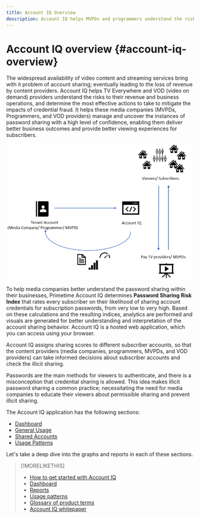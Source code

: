 ```yaml
---
title: Account IQ Overview
description: Account IQ helps MVPDs and programmers understand the risks to their revenue and business operations, and determine the most effective actions to take to mitigate the impacts of credential fraud. 
---
```


# Account IQ overview {#account-iq-overview}

The widespread availability of video content and streaming services bring with it problem of account sharing; eventually leading to the loss of revenue by content providers. Account IQ helps TV Everywhere and VOD (video on demand) providers understand the risks to their revenue and business operations, and determine the most effective actions to take to mitigate the impacts of credential fraud. It helps these media companies (MVPDs, Programmers, and VOD providers) manage and uncover the instances of password sharing with a high level of confidence, enabling them deliver better business outcomes and provide better viewing experiences for subscribers.

![Account IQ flow diagram](assets/AIQIntro.png)

To help media companies better understand the password sharing within their businesses, Primetime Account IQ determines **Password Sharing Risk Index** that rates every subscriber on their likelihood of sharing account credentials for subscription passwords, from very low to very high. Based on these calculations and the resulting indices, analytics are performed and visuals are generated for better understanding and interpretation of the account sharing behavior. Account IQ is a hosted web application, which you can access using your browser.

Account IQ assigns sharing scores to different subscriber accounts, so that the content providers (media companies, programmers, MVPDs, and VOD providers) can take informed decisions about subscriber accounts and check the illicit sharing.

Passwords are the main methods for viewers to authenticate, and there is a misconception that credential sharing is allowed. This idea makes illicit password sharing a common practice; necessitating the need for media companies to educate their viewers about permissible sharing and prevent illicit sharing.

The Account IQ application has the following sections:

* [Dashboard](/help/AccountIQ/dashboard.md)
* [General Usage](/help/AccountIQ/reports.md#general-usage)
* [Shared Accounts](/help/AccountIQ/reports.md#shared-accounts)
* [Usage Patterns](/help/AccountIQ/usage-patterns.md)

Let's take a deep dive into the graphs and reports in each of these sections.

>[!MORELIKETHIS]
>
>* [How to get started with Account IQ](/help/AccountIQ/get-started.md)
>* [Dashboard](/help/AccountIQ/dashboard.md)
>* [Reports](/help/AccountIQ/reports.md)
>* [Usage patterns](/help/AccountIQ/usage-patterns.md)
>* [Glossary of product terms](/help/AccountIQ/product-concepts.md)
>* [Account IQ whitepaper](https://www.adobe.com/content/dam/dx/us/en/products/primetime/resources/primetime-account-iq-whitepaper.pdf)